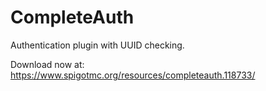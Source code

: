 # CompleteAuth
Authentication plugin with UUID checking.

Download now at: https://www.spigotmc.org/resources/completeauth.118733/
